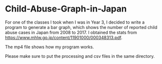 # Child-Abuse-Graph-in-Japan
For one of the classes I took when I was in Year 3, I decided to write a program to generate a bar graph, which shows the number of reported child abuse cases in Japan from 2008 to 2017. I obtained the stats from https://www.mhlw.go.jp/content/11901000/000348313.pdf.

The mp4 file shows how my program works. 

Please make sure to put the processing and csv files in the same directory. 
